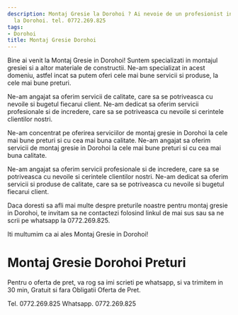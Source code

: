 ```yaml
---
description: Montaj Gresie la Dorohoi ? Ai nevoie de un profesionist in Montaj Gresie
  la Dorohoi. tel. 0772.269.825
tags:
- Dorohoi
title: Montaj Gresie Dorohoi
---
```



Bine ai venit la Montaj Gresie in Dorohoi! Suntem specializati in montajul gresiei si a altor materiale de constructii. Ne-am specializat in acest domeniu, astfel incat sa putem oferi cele mai bune servicii si produse, la cele mai bune preturi. 

Ne-am angajat sa oferim servicii de calitate, care sa se potriveasca cu nevoile si bugetul fiecarui client. Ne-am dedicat sa oferim servicii profesionale si de incredere, care sa se potriveasca cu nevoile si cerintele clientilor nostri. 

Ne-am concentrat pe oferirea serviciilor de montaj gresie in Dorohoi la cele mai bune preturi si cu cea mai buna calitate. Ne-am angajat sa oferim servicii de montaj gresie in Dorohoi la cele mai bune preturi si cu cea mai buna calitate. 

Ne-am angajat sa oferim servicii profesionale si de incredere, care sa se potriveasca cu nevoile si cerintele clientilor nostri. Ne-am dedicat sa oferim servicii si produse de calitate, care sa se potriveasca cu nevoile si bugetul fiecarui client. 

Daca doresti sa afli mai multe despre preturile noastre pentru montaj gresie in Dorohoi, te invitam sa ne contactezi folosind linkul de mai sus sau sa ne scrii pe whatsapp la 0772.269.825. 

Iti multumim ca ai ales Montaj Gresie in Dorohoi!

# Montaj Gresie Dorohoi Preturi
Pentru o oferta de pret, va rog sa imi scrieti pe whatsapp, si va trimitem in 30 min, Gratuit si fara Obligatii Oferta de Pret.

Tel. 0772.269.825
Whatsapp. 0772.269.825